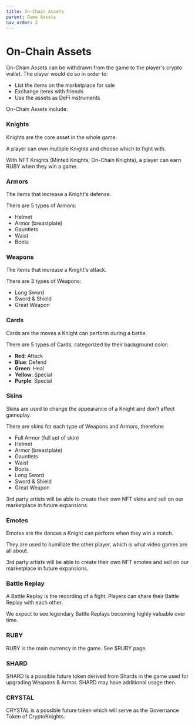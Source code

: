 ```yaml
---
title: On-Chain Assets
parent: Game Assets
nav_order: 2
---
```


# On-Chain Assets

On-Chain Assets can be withdrawn from the game to the player's crypto wallet. The player would do so in order to:

* List the items on the marketplace for sale
* Exchange items with friends
* Use the assets as DeFi instruments

On-Chain Assets include:

### Knights

Knights are the core asset in the whole game.

A player can own multiple Knights and choose which to fight with.

With NFT Knights (Minted Knights, On-Chain Knights), a player can earn RUBY when they win a game.

### Armors

The items that increase a Knight's defense.

There are 5 types of Armors:

* Helmet
* Armor (breastplate)
* Gauntlets
* Waist
* Boots

### Weapons

The items that increase a Knight's attack.

There are 3 types of Weapons:

* Long Sword
* Sword & Shield
* Great Weapon

### Cards

Cards are the moves a Knight can perform during a battle.

There are 5 types of Cards, categorized by their background color:

* **Red**: Attack
* **Blue**: Defend
* **Green**: Heal
* **Yellow**: Special
* **Purple**: Special

### Skins

Skins are used to change the appearance of a Knight and don't affect gameplay.

There are skins for each type of Weapons and Armors, therefore:

* Full Armor (full set of skin)
* Helmet
* Armor (breastplate)
* Gauntlets
* Waist
* Boots
* Long Sword
* Sword & Shield
* Great Weapon

3rd party artists will be able to create their own NFT skins and sell on our marketplace in future expansions.

### Emotes

Emotes are the dances a Knight can perform when they win a match.

They are used to humiliate the other player, which is what video games are all about.

3rd party artists will be able to create their own NFT emotes and sell on our marketplace in future expansions.

### Battle Replay

A Battle Replay is the recording of a fight. Players can share their Battle Replay with each other.

We expect to see legendary Battle Replays becoming highly valuable over time.

### RUBY

RUBY is the main currency in the game. See $RUBY page.

### SHARD

SHARD is a possible future token derived from Shards in the game used for upgrading Weapons & Armor. SHARD may have additional usage then.&#x20;

### CRYSTAL

CRYSTAL is a possible future token which will serve as the Governance Token of CryptoKnights.

